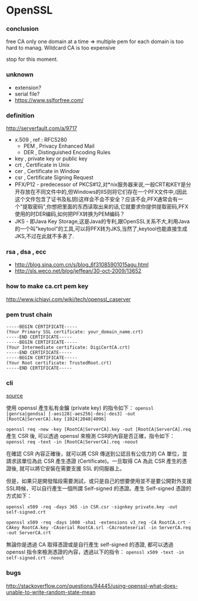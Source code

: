 # OpenSSL

### conclusion ###
free CA only one domain at a time => multiple pem for each domain is too hard to manag.  Wildcard CA is too expensive

stop for this moment.


### unknown
- extension?
- serial file?
- https://www.sslforfree.com/

### definition ###
http://serverfault.com/a/9717

- x.509 , ref : RFC5280
    - PEM , Privacy Enhanced Mail
    - DER , Distinguished Encoding Rules
- key , private key or public key
- crt , Certificate in Unix
- cer , Certificate in Window
- csr , Certificate Signing Request
- PFX/P12 - predecessor of PKCS#12,对*nix服务器来说,一般CRT和KEY是分开存放在不同文件中的,但Windows的IIS则将它们存在一个PFX文件中,(因此这个文件包含了证书及私钥)这样会不会不安全？应该不会,PFX通常会有一个"提取密码",你想把里面的东西读取出来的话,它就要求你提供提取密码,PFX使用的时DER编码,如何把PFX转换为PEM编码？
- JKS - 即Java Key Storage,这是Java的专利,跟OpenSSL关系不大,利用Java的一个叫"keytool"的工具,可以将PFX转为JKS,当然了,keytool也能直接生成JKS,不过在此就不多表了.

### rsa , dsa , ecc ###
- http://blog.sina.com.cn/s/blog_6f31085901015agu.html
- http://sls.weco.net/blog/jeffean/30-oct-2009/13652

### how to make ca.crt pem key ###
http://www.ichiayi.com/wiki/tech/openssl_caserver

### pem trust chain ###
```
-----BEGIN CERTIFICATE----- 
(Your Primary SSL certificate: your_domain_name.crt) 
-----END CERTIFICATE----- 
-----BEGIN CERTIFICATE----- 
(Your Intermediate certificate: DigiCertCA.crt) 
-----END CERTIFICATE----- 
-----BEGIN CERTIFICATE----- 
(Your Root certificate: TrustedRoot.crt) 
-----END CERTIFICATE-----
```

### cli ###
[source](http://ijecorp.blogspot.tw/2014/03/openssl.html)

使用 openssl 產生私有金鑰 (private key) 的指令如下：
`openssl [genrsa|gendsa] [-aes128|-aes256|-des|-des3] -out [RootCA|ServerCA].key [1024|2048|4096]`

`openssl req -new -key [RootCA|ServerCA].key -out [RootCA|ServerCA].req`
產生 CSR 後, 可以透過 openssl 來檢測 CSR的內容是否正確，指令如下：
`openssl req -text -in [RootCA|ServerCA].req -noout`


在確認 CSR 內容正確後，就可以將 CSR 傳送到公認且有公信力的 CA 單位，並請求該單位為此 CSR 產生憑證 (Certificate)。一旦取得 CA 為此 CSR 產生的憑證後, 就可以將它安裝在需要支援 SSL 的伺服器上。

但是，如果只是開發階段需要測試，或只是自己的想要使用並不是要公開對外支援 SSL時候，可以自行產生一個所謂 Self-signed 的憑證。產生 Self-signed 憑證的方式如下：

`openssl x509 -req -days 365 -in CSR.csr -signkey private.key -out self-signed.crt`

`openssl x509 -req -days 1000 -sha1 -extensions v3_req -CA RootCA.crt -CAkey RootCA.key -CAserial RootCA.srl -CAcreateserial -in ServerCA.req -out ServerCA.crt`

無論你是透過 CA 取得憑證或是自行產生 self-signed 的憑證, 都可以透過 openssl 指令來檢測憑證的內容，透過以下的指令：
`openssl x509 -text -in self-signed.crt -noout`





### bugs ###
http://stackoverflow.com/questions/94445/using-openssl-what-does-unable-to-write-random-state-mean
